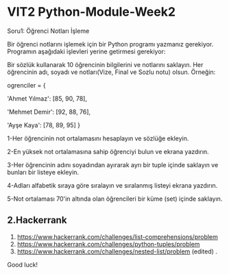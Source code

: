 # VIT2 Python-Module-Week2

Soru1: Öğrenci Notları İşleme

Bir öğrenci notlarını işlemek için bir Python programı yazmanız gerekiyor. Programın aşağıdaki işlevleri yerine getirmesi gerekiyor:

Bir sözlük kullanarak 10 öğrencinin bilgilerini ve notlarını saklayın. Her öğrencinin adı, soyadı ve notları(Vize, Final ve Sozlu notu) olsun. Örneğin:

ogrenciler = {

'Ahmet Yılmaz': [85, 90, 78],

'Mehmet Demir': [92, 88, 76],

'Ayşe Kaya': [78, 89, 95]
}

1-Her öğrencinin not ortalamasını hesaplayın ve sözlüğe ekleyin.

2-En yüksek not ortalamasına sahip öğrenciyi bulun ve ekrana yazdırın.

3-Her öğrencinin adını soyadından ayırarak ayrı bir tuple içinde saklayın ve bunları bir listeye ekleyin.

4-Adları alfabetik sıraya göre sıralayın ve sıralanmış listeyi ekrana yazdırın.

5-Not ortalaması 70'in altında olan öğrencileri bir küme (set) içinde saklayın.

## 2.Hackerrank
1. https://www.hackerrank.com/challenges/list-comprehensions/problem
2. https://www.hackerrank.com/challenges/python-tuples/problem
3. https://www.hackerrank.com/challenges/nested-list/problem (edited) .

Good luck!
